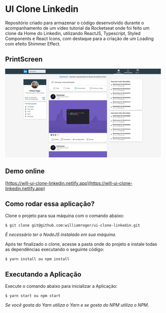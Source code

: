 # UI Clone Linkedin
Repositório criado para armazenar o código desenvolvido durante o acompanhamento de um vídeo tutorial da Rocketseat onde foi feito um clone da Home do Linkedin, utilizando ReactJS, Typescript, Styled Components e React Icons, com destaque para a criação de um Loading com efeito Shimmer Effect.

## PrintScreen
![](/src/assets/print-ui-clone-linkedin.png)

## Demo online
[https://will-ui-clone-linkedin.netlify.app](https://will-ui-clone-linkedin.netlify.app)

## Como rodar essa aplicação?
Clone o projeto para sua máquina com o comando abaixo:
```
$ git clone git@github.com:williamroger/ui-clone-linkedin.git
```
*É necessário ter o NodeJS instalado em sua máquina.*

Após ter finalizado o clone, acesse a pasta onde do projeto e instale todas as dependências executando o seguinte código:
```
$ yarn install ou npm install
```
## Executando a Aplicação
Execute o comando abaixo para inicializar a Aplicação:
```
$ yarn start ou npm start
```
*Se você gosta do Yarn utiliza o Yarn e se gosta do NPM utiliza o NPM.*
